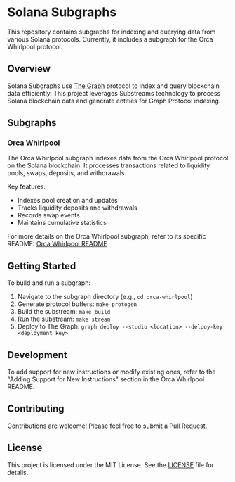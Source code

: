 # Solana Subgraphs

This repository contains subgraphs for indexing and querying data from various Solana protocols. Currently, it includes a subgraph for the Orca Whirlpool protocol.

## Overview

Solana Subgraphs use [The Graph](https://thegraph.com/) protocol to index and query blockchain data efficiently. This project leverages Substreams technology to process Solana blockchain data and generate entities for Graph Protocol indexing.

## Subgraphs

### Orca Whirlpool

The Orca Whirlpool subgraph indexes data from the Orca Whirlpool protocol on the Solana blockchain. It processes transactions related to liquidity pools, swaps, deposits, and withdrawals.

Key features:
- Indexes pool creation and updates
- Tracks liquidity deposits and withdrawals
- Records swap events
- Maintains cumulative statistics

For more details on the Orca Whirlpool subgraph, refer to its specific README: [Orca Whirlpool README](./orca-whirlpool/README.md)


## Getting Started

To build and run a subgraph:

1. Navigate to the subgraph directory (e.g., `cd orca-whirlpool`)
2. Generate protocol buffers: `make protogen`
3. Build the substream: `make build`
4. Run the substream: `make stream`
5. Deploy to The Graph: `graph deploy --studio <location> --delpoy-key <deployment key>`

## Development

To add support for new instructions or modify existing ones, refer to the "Adding Support for New Instructions" section in the Orca Whirlpool README.

## Contributing

Contributions are welcome! Please feel free to submit a Pull Request.

## License

This project is licensed under the MIT License. See the [LICENSE](LICENSE) file for details.